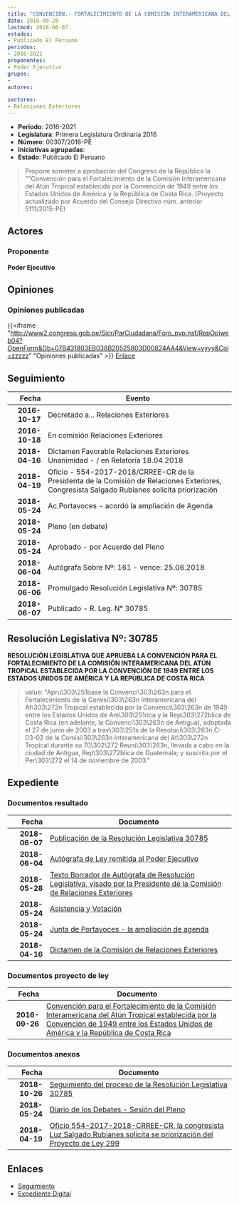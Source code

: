```yaml
---
title: "CONVENCIÓN.- FORTALECIMIENTO DE LA COMISIÓN INTERAMERICANA DEL ATÚN TROPICAL ESTABLECIDA POR LA CONVENCIÓN DE 1949 ENTRE LOS ESTADOS UNIDOS DE AMÉRICA Y LA REPÚBLICA DE COSTA RICA"
date: 2016-09-26
lastmod: 2018-06-07
estados:
- Publicado El Peruano
periodos:
- 2016-2021
proponentes:
- Poder Ejecutivo
grupos:
- 
autores:

sectores:
- Relaciones Exteriores
---
```

- **Periodo**: 2016-2021
- **Legislatura**: Primera Legislatura Ordinaria 2016
- **Número**: 00307/2016-PE
- **Iniciativas agrupadas**: 
- **Estado**: Publicado El Peruano

> Propone someter a aprobación del Congreso de la República la ""Convención para el Fortalecimiento de la Comisión Interamericana del Atún Tropical establecida por la Convención de 1949 entre los Estados Unidos de América y la República de Costa Rica. (Proyecto actualizado por Acuerdo del Consejo Directivo núm. anterior 5111/2015-PE)


## Actores

### Proponente

**Poder Ejecutivo**

## Opiniones

### Opiniones publicadas

{{<iframe "http://www2.congreso.gob.pe/Sicr/ParCiudadana/Foro_pvp.nsf/RepOpiweb04?OpenForm&Db=07B431803EB038B20525803D00824AA4&View=yyyy&Col=zzzzz" "Opiniones publicadas" >}}
[Enlace](http://www2.congreso.gob.pe/Sicr/ParCiudadana/Foro_pvp.nsf/RepOpiweb04?OpenForm&Db=07B431803EB038B20525803D00824AA4&View=yyyy&Col=zzzzz)


## Seguimiento

| Fecha | Evento |
|------:|--------|
| **2016-10-17** | Decretado a... Relaciones Exteriores |
| **2016-10-18** | En comisión Relaciones Exteriores |
| **2018-04-16** | Dictamen Favorable Relaciones Exteriores Unanimidad - / en Relatoría 18.04.2018 |
| **2018-04-19** | Oficio - 554-2017-2018/CRREE-CR de la Presidenta de la Comisión de Relaciones Exteriores, Congresista Salgado Rubianes solicita priorización |
| **2018-05-24** | Ac.Portavoces - acordó la ampliación de Agenda |
| **2018-05-24** | Pleno (en debate) |
| **2018-05-24** | Aprobado - por Acuerdo del Pleno |
| **2018-06-04** | Autógrafa Sobre Nº: 161 - vence: 25.06.2018 |
| **2018-06-06** | Promulgado Resolución Legislativa Nº: 30785 |
| **2018-06-07** | Publicado - R. Leg. N° 30785 |

## Resolución Legislativa Nº: 30785

**RESOLUCIÓN LEGISLATIVA QUE APRUEBA LA CONVENCIÓN PARA EL FORTALECIMIENTO DE LA COMISIÓN INTERAMERICANA DEL ATÚN TROPICAL ESTABLECIDA POR LA CONVENCIÓN DE 1949 ENTRE LOS ESTADOS UNIDOS DE AMÉRICA Y LA REPÚBLICA DE COSTA RICA**

> value: "Apru\303\251base la Convenci\303\263n para el Fortalecimiento de la Comisi\303\263n Interamericana del At\303\272n Tropical establecida por la Convenci\303\263n de 1949 entre los Estados Unidos de Am\303\251rica y la Rep\303\272blica de Costa Rica (en adelante, la Convenci\303\263n de Antigua), adoptada el 27 de junio de 2003 a trav\303\251s de la Resoluci\303\263n C-03-02 de la Comisi\303\263n Interamericana del At\303\272n Tropical durante su 70\302\272 Reuni\303\263n, llevada a cabo en la ciudad de Antigua, Rep\303\272blica de Guatemala; y suscrita por el Per\303\272 el 14 de noviembre de 2003."


## Expediente

### Documentos resultado

| Fecha | Documento |
|------:|-----------|
| **2018-06-07** | [Publicación de la Resolución Legislativa 30785](http://www.leyes.congreso.gob.pe/Documentos/2016_2021/ADLP/Normas_Legales/30785-RLG.pdf) |
| **2018-06-04** | [Autógrafa de Ley remitida al Poder Ejecutivo](http://www.leyes.congreso.gob.pe/Documentos/2016_2021/ADLP/Texto_Aprobado/AU0030720180604.pdf) |
| **2018-05-28** | [Texto Borrador de Autógrafa de Resolución Legislativa, visado por la Presidente de la Comisión de Relaciones Exteriores](http://www.leyes.congreso.gob.pe/Documentos/2016_2021/Texto_Borrador_de_Autografa/BAU0030720180528.pdf) |
| **2018-05-24** | [Asistencia y Votación](http://www.leyes.congreso.gob.pe/Documentos/2016_2021/Asistencia_y_Votacion/Proyectos_de_Ley/AV00307_20180524.pdf) |
| **2018-05-24** | [Junta de Portavoces - la ampliación de agenda](http://www.leyes.congreso.gob.pe/Documentos/2016_2021/Acuerdos/Junta_Portavoces/AJP0030720180524.pdf) |
| **2018-04-16** | [Dictamen de la Comisión de Relaciones Exteriores](http://www.leyes.congreso.gob.pe/Documentos/2016_2021/Dictamenes/Proyectos_de_Ley/00307DC20MAY_20180416.pdf) |

### Documentos proyecto de ley

| Fecha | Documento |
|------:|-----------|
| **2016-09-26** | [Convención para el Fortalecimiento de la Comisión Interamericana del Atún Tropical establecida por la Convención de 1949 entre los Estados Unidos de América y la República de Costa Rica](http://www.leyes.congreso.gob.pe/Documentos/2016_2021/Proyectos_de_Ley_y_de_Resoluciones_Legislativas/PL0030720160926..pdf) |

### Documentos anexos

| Fecha | Documento |
|------:|-----------|
| **2018-10-26** | [Seguimiento del proceso de la Resolución Legislativa 30785](http://www.leyes.congreso.gob.pe/Documentos/2016_2021/Seguimiento_de_Proyectos_de_Ley/00307PL20181228.pdf) |
| **2018-05-24** | [Diario de los Debates - Sesión del Pleno](http://www.leyes.congreso.gob.pe/Documentos/2016_2021/ADLP/Diario_Debates/30785-TDD.pdf) |
| **2018-04-19** | [Oficio 554-2017-2018-CRREE-CR, la congresista Luz Salgado Rubianes solicita se priorización del Proyecto de Ley 299](http://www.leyes.congreso.gob.pe/Documentos/2016_2021/Oficios/Congresistas/OFICIO-554-2017-2018-CRREE-CR..pdf) |

## Enlaces

- [Seguimiento](http://www2.congreso.gob.pe/Sicr/TraDocEstProc/CLProLey2016.nsf/f7fff46988ca05b1052578e100829cc7/e76dbca415cd0dd50525803b006b7931?OpenDocument)
- [Expediente Digital](http://www2.congreso.gob.pe/Sicr/TraDocEstProc/Expvirt_2011.nsf/visbusqptramdoc1621/00307?opendocument)


